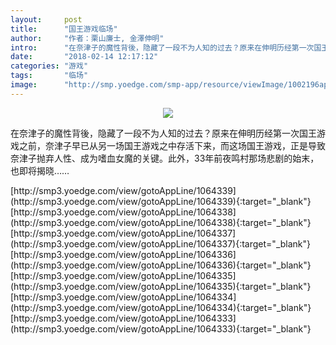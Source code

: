 ```yaml
---
layout:     post
title:      "国王游戏临场"
author:     "作者：栗山廉士, 金澤伸明"
intro:      "在奈津子的魔性背後，隐藏了一段不为人知的过去？原来在伸明历经第一次国王游戏之前，奈津子早已从另一场国王游戏之中存活下来，而这场国王游戏，正是导致奈津子抛弃人性、成为嗜血女魔的关键。此外，33年前夜鸣村那场悲剧的始末，也即将揭晓……"
date:       "2018-02-14 12:17:12"
categories: "游戏"
tags:       "临场"
image:      "http://smp.yoedge.com/smp-app/resource/viewImage/1002196appline.png"
---
```

<div style="text-align: center">
<p><img src="http://smp.yoedge.com/smp-app/resource/viewImage/1002196appline.png"/></p>
</div>
<p class="post-meta">
<span>在奈津子的魔性背後，隐藏了一段不为人知的过去？原来在伸明历经第一次国王游戏之前，奈津子早已从另一场国王游戏之中存活下来，而这场国王游戏，正是导致奈津子抛弃人性、成为嗜血女魔的关键。此外，33年前夜鸣村那场悲剧的始末，也即将揭晓……</span>
</p>
[http://smp3.yoedge.com/view/gotoAppLine/1064339](http://smp3.yoedge.com/view/gotoAppLine/1064339){:target="_blank"}
[http://smp3.yoedge.com/view/gotoAppLine/1064338](http://smp3.yoedge.com/view/gotoAppLine/1064338){:target="_blank"}
[http://smp3.yoedge.com/view/gotoAppLine/1064337](http://smp3.yoedge.com/view/gotoAppLine/1064337){:target="_blank"}
[http://smp3.yoedge.com/view/gotoAppLine/1064336](http://smp3.yoedge.com/view/gotoAppLine/1064336){:target="_blank"}
[http://smp3.yoedge.com/view/gotoAppLine/1064335](http://smp3.yoedge.com/view/gotoAppLine/1064335){:target="_blank"}
[http://smp3.yoedge.com/view/gotoAppLine/1064334](http://smp3.yoedge.com/view/gotoAppLine/1064334){:target="_blank"}
[http://smp3.yoedge.com/view/gotoAppLine/1064333](http://smp3.yoedge.com/view/gotoAppLine/1064333){:target="_blank"}


